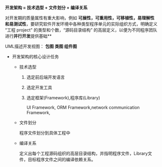 **开发架构 = 技术选型 + 文件划分 + 编译关系**

对开发期的质量属性有重大影响，例如 **可展性，可重用性，可移植性，易理解性和易测试性**，要研究软件开发环境中各种类型程序单元的实际组织方式，明确定义 “工程 project" 的类型和个数，“源码目录结构” 的高层定义，以便为不同程序团队进行**并行开发**提供基础**

UML描述开发视图： **包图  类图 组件图**

* 开发架构的核心设计任务
  * 技术选型
    1. 选定前后端开发语言
    2. 选定开发工具
    3. 选定框架(Framework),程序库(Library)
    
       UI Framework, ORM Framework,network communication Framework,
  * 文件划分
  
    程序文件划分到具体工程中
  
  * 编译关系
  
    定义出每个工程源码组织的高层目录结构，并指明程序文件，Library文件，目标程序文件之间的编译依赖关系。
  
   
